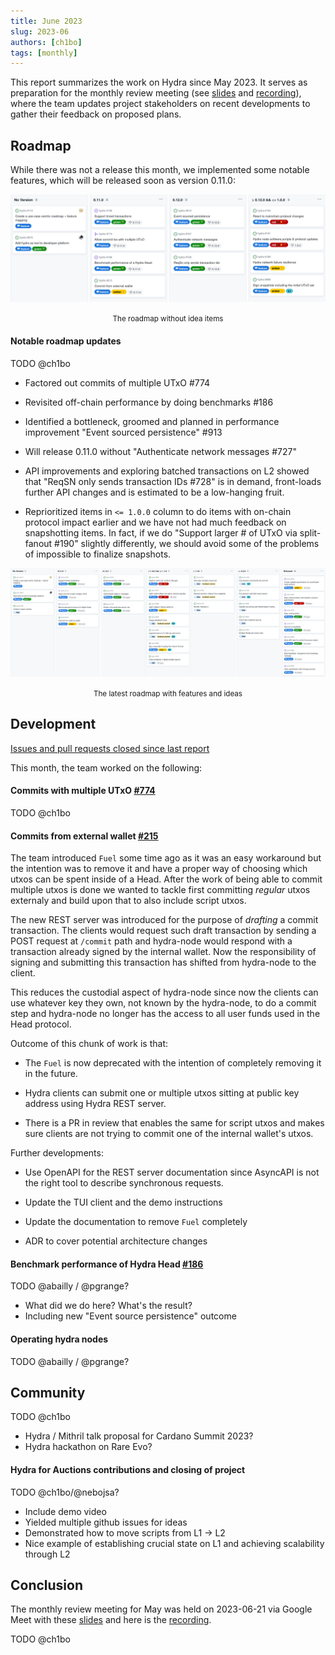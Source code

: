 ```yaml
---
title: June 2023
slug: 2023-06
authors: [ch1bo]
tags: [monthly]
---
```


This report summarizes the work on Hydra since May 2023. It serves as
preparation for the monthly review meeting (see [slides][slides] and
[recording][recording]), where the team updates project stakeholders on recent
developments to gather their feedback on proposed plans.

## Roadmap

While there was not a release this month, we implemented some notable features,
which will be released soon as version 0.11.0:

![The roadmap without idea items](./img/2023-06-roadmap-ex-ideas.png) <small><center>The roadmap without idea items</center></small>

#### Notable roadmap updates

TODO @ch1bo

- Factored out commits of multiple UTxO #774

- Revisited off-chain performance by doing benchmarks #186

- Identified a bottleneck, groomed and planned in performance improvement "Event sourced persistence" #913

- Will release 0.11.0 without "Authenticate network messages #727"

- API improvements and exploring batched transactions on L2 showed that "ReqSN
  only sends transaction IDs #728" is in demand, front-loads further API changes
  and is estimated to be a low-hanging fruit.

- Reprioritized items in `<= 1.0.0` column to do items with on-chain protocol
  impact earlier and we have not had much feedback on snapshotting items. In
  fact, if we do "Support larger # of UTxO via split-fanout #190" slightly
  differently, we should avoid some of the problems of impossible to finalize
  snapshots.

![The latest roadmap with features and ideas](./img/2023-06-roadmap.png) <small><center>The latest roadmap with features and ideas</center></small>

## Development

[Issues and pull requests closed since last
report](https://github.com/input-output-hk/hydra/issues?q=is%3Aclosed+sort%3Aupdated-desc+closed%3A2023-05-24..2023-06-22)

This month, the team worked on the following:

#### Commits with multiple UTxO [#774](https://github.com/input-output-hk/hydra/issues/774)

TODO @ch1bo

#### Commits from external wallet [#215](https://github.com/input-output-hk/hydra/issues/215)

The team introduced `Fuel` some time ago as it was an easy workaround but the
intention was to remove it and have a proper way of choosing which utxos can be
spent inside of a Head. After the work of being able to commit multiple utxos is
done we wanted to tackle first committing _regular_ utxos externaly and build
upon that to also include script utxos.

The new REST server was introduced for the purpose of _drafting_ a commit
transaction. The clients would request such draft transaction by sending a POST
request at `/commit` path and hydra-node would respond with a transaction
already signed by the internal wallet. Now the responsibility of signing and
submitting this transaction has shifted from hydra-node to the client.

This reduces the custodial aspect of hydra-node since now the clients can use
whatever key they own, not known by the hydra-node, to do a commit step and
hydra-node no longer has the access to all user funds used in the Head
protocol.

Outcome of this chunk of work is that:

 - The `Fuel` is now deprecated with the intention of completely removing it in
   the future.

 - Hydra clients can submit one or multiple utxos sitting at public key address
   using Hydra REST server.

 - There is a PR in review that enables the same for script utxos and makes
   sure clients are not trying to commit one of the internal wallet's utxos.

Further developments:

- Use OpenAPI for the REST server documentation since AsyncAPI is not the right
  tool to describe synchronous requests.

- Update the TUI client and the demo instructions

- Update the documentation to remove `Fuel` completely

- ADR to cover potential architecture changes


#### Benchmark performance of Hydra Head [#186](https://github.com/input-output-hk/hydra/issues/215)

TODO @abailly / @pgrange?

- What did we do here? What's the result?
- Including new "Event source persistence" outcome

#### Operating hydra nodes

TODO @abailly / @pgrange?

## Community

TODO @ch1bo

- Hydra / Mithril talk proposal for Cardano Summit 2023?
- Hydra hackathon on Rare Evo?

#### Hydra for Auctions contributions and closing of project

TODO @ch1bo/@nebojsa?

- Include demo video
- Yielded multiple github issues for ideas
- Demonstrated how to move scripts from L1 -> L2
- Nice example of establishing crucial state on L1 and achieving scalability through L2

## Conclusion

The monthly review meeting for May was held on 2023-06-21 via Google Meet with
these [slides][slides] and here is the [recording][recording].

TODO @ch1bo

[slides]: https://docs.google.com/presentation/d/1TVzjaFKXBi9DAugSd2L8MSUSZGIU9EjTmwf6yccckPI
[recording]: https://hydra.family
